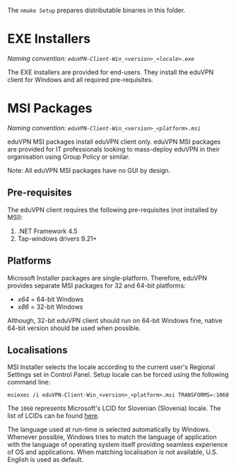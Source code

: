 The `nmake Setup` prepares distributable binaries in this folder.

# EXE Installers

*Naming convention: `eduVPN-Client-Win_<version>_<locale>.exe`*

The EXE installers are provided for end-users. They install the eduVPN client for Windows and all required pre-requisites.


# MSI Packages

*Naming convention: `eduVPN-Client-Win_<version>_<platform>.msi`*

eduVPN MSI packages install eduVPN client only. eduVPN MSI packages are provided for IT professionals looking to mass-deploy eduVPN in their organisation using Group Policy or similar.

Note: All eduVPN MSI packages have no GUI by design.


## Pre-requisites

The eduVPN client requires the following pre-requisites (not installed by MSI):

1. .NET Framework 4.5
2. Tap-windows drivers 9.21+


## Platforms

Microsoft Installer packages are single-platform. Therefore, eduVPN provides separate MSI packages for 32 and 64-bit platforms:

- _x64_ = 64-bit Windows
- _x86_ = 32-bit Windows

Although, 32-bit eduVPN client should run on 64-bit Windows fine, native 64-bit version should be used when possible.


## Localisations

MSI Installer selects the locale according to the current user's Regional Settings set in Control Panel. Setup locale can be forced using the following command line:

```
msiexec /i eduVPN-Client-Win_<version>_<platform>.msi TRANSFORMS=:1060
```

The `1060` represents Microsoft's LCID for Slovenian (Slovenia) locale. The list of LCIDs can be found [here](https://msdn.microsoft.com/en-us/library/cc767443.aspx).

The language used at run-time is selected automatically by Windows. Whenever possible, Windows tries to match the language of application with the language of operating system itself providing seamless experience of OS and applications. When matching localisation is not available, U.S. English is used as default.
